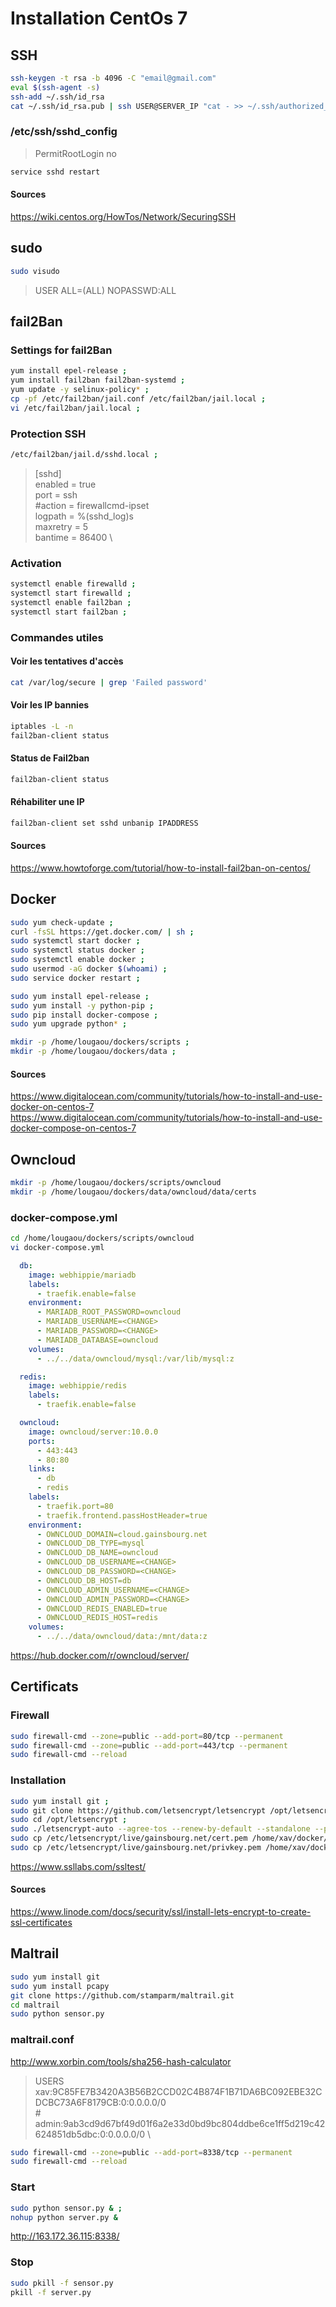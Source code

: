 # Installation CentOs 7

## SSH
```bash
ssh-keygen -t rsa -b 4096 -C "email@gmail.com"
eval $(ssh-agent -s)
ssh-add ~/.ssh/id_rsa
cat ~/.ssh/id_rsa.pub | ssh USER@SERVER_IP "cat - >> ~/.ssh/authorized_keys"
```
### /etc/ssh/sshd_config
> PermitRootLogin no

```bash
service sshd restart
```
#### Sources
https://wiki.centos.org/HowTos/Network/SecuringSSH

## <a name="sudo"></a> sudo

```bash
sudo visudo
```

> USER ALL=(ALL) NOPASSWD:ALL


## <a name="Fail2Ban"></a> fail2Ban

### Settings for fail2Ban
```bash
yum install epel-release ;
yum install fail2ban fail2ban-systemd ;
yum update -y selinux-policy* ;
cp -pf /etc/fail2ban/jail.conf /etc/fail2ban/jail.local ;
vi /etc/fail2ban/jail.local ;
```

### Protection SSH
```bash
/etc/fail2ban/jail.d/sshd.local ;
```

> [sshd] \
  enabled = true \
  port = ssh \
  #action = firewallcmd-ipset \
  logpath = %(sshd_log)s \
  maxretry = 5 \
  bantime = 86400 \

### Activation
```bash
systemctl enable firewalld ;
systemctl start firewalld ;
systemctl enable fail2ban ;
systemctl start fail2ban ;
```

### Commandes utiles
#### Voir les tentatives d'accès
```bash
cat /var/log/secure | grep 'Failed password'
```
#### Voir les IP bannies
```bash
iptables -L -n
fail2ban-client status
```
#### Status de Fail2ban
```bash
fail2ban-client status
```
#### Réhabiliter une IP
```bash
fail2ban-client set sshd unbanip IPADDRESS
```
#### Sources
https://www.howtoforge.com/tutorial/how-to-install-fail2ban-on-centos/


## <a name="Docker"></a> Docker

```bash
sudo yum check-update ;
curl -fsSL https://get.docker.com/ | sh ;
sudo systemctl start docker ;
sudo systemctl status docker ;
sudo systemctl enable docker ;
sudo usermod -aG docker $(whoami) ;
sudo service docker restart ;

sudo yum install epel-release ;
sudo yum install -y python-pip ;
sudo pip install docker-compose ;
sudo yum upgrade python* ;

mkdir -p /home/lougaou/dockers/scripts ;
mkdir -p /home/lougaou/dockers/data ;
```
#### Sources
https://www.digitalocean.com/community/tutorials/how-to-install-and-use-docker-on-centos-7
https://www.digitalocean.com/community/tutorials/how-to-install-and-use-docker-compose-on-centos-7

## <a name="Owncloud"></a> Owncloud

```bash
mkdir -p /home/lougaou/dockers/scripts/owncloud
mkdir -p /home/lougaou/dockers/data/owncloud/data/certs
```

### docker-compose.yml
```bash
cd /home/lougaou/dockers/scripts/owncloud
vi docker-compose.yml
```
```yaml
  db: 
    image: webhippie/mariadb
    labels:
      - traefik.enable=false
    environment:
      - MARIADB_ROOT_PASSWORD=owncloud
      - MARIADB_USERNAME=<CHANGE>
      - MARIADB_PASSWORD=<CHANGE>
      - MARIADB_DATABASE=owncloud
    volumes:
      - ../../data/owncloud/mysql:/var/lib/mysql:z

  redis:
    image: webhippie/redis
    labels:
      - traefik.enable=false

  owncloud:
    image: owncloud/server:10.0.0
    ports:
      - 443:443
      - 80:80
    links:
      - db
      - redis
    labels:
      - traefik.port=80
      - traefik.frontend.passHostHeader=true
    environment:
      - OWNCLOUD_DOMAIN=cloud.gainsbourg.net
      - OWNCLOUD_DB_TYPE=mysql
      - OWNCLOUD_DB_NAME=owncloud
      - OWNCLOUD_DB_USERNAME=<CHANGE>
      - OWNCLOUD_DB_PASSWORD=<CHANGE>
      - OWNCLOUD_DB_HOST=db
      - OWNCLOUD_ADMIN_USERNAME=<CHANGE>
      - OWNCLOUD_ADMIN_PASSWORD=<CHANGE>
      - OWNCLOUD_REDIS_ENABLED=true
      - OWNCLOUD_REDIS_HOST=redis
    volumes:
      - ../../data/owncloud/data:/mnt/data:z
```

https://hub.docker.com/r/owncloud/server/

## <a name="Certificats"></a> Certificats

### Firewall
```bash
sudo firewall-cmd --zone=public --add-port=80/tcp --permanent
sudo firewall-cmd --zone=public --add-port=443/tcp --permanent
sudo firewall-cmd --reload
```

### Installation
```bash
sudo yum install git ;
sudo git clone https://github.com/letsencrypt/letsencrypt /opt/letsencrypt ;
sudo cd /opt/letsencrypt ;
sudo ./letsencrypt-auto --agree-tos --renew-by-default --standalone --preferred-challenges http-01 --http-01-port 80 certonly -d gainsbourg.net -d www.gainsbourg.net -d images.gainsbourg.net -d api.gainsbourg.net -d genealogie.gainsbourg.net -d cloud.gainsbourg.net --email letsencrypt@gainsbourg.net ;
sudo cp /etc/letsencrypt/live/gainsbourg.net/cert.pem /home/xav/docker/confs/traefik/certificates/traefik.crt ;
sudo cp /etc/letsencrypt/live/gainsbourg.net/privkey.pem /home/xav/docker/confs/traefik/certificates/traefik.key ;
```
https://www.ssllabs.com/ssltest/

#### Sources
https://www.linode.com/docs/security/ssl/install-lets-encrypt-to-create-ssl-certificates

## Maltrail
```bash
sudo yum install git
sudo yum install pcapy
git clone https://github.com/stamparm/maltrail.git
cd maltrail
sudo python sensor.py
```

### maltrail.conf
http://www.xorbin.com/tools/sha256-hash-calculator

> USERS \
    xav:9C85FE7B3420A3B56B2CCD02C4B874F1B71DA6BC092EBE32CDCBC73A6F8179CB:0:0.0.0.0/0 \
  \#   admin:9ab3cd9d67bf49d01f6a2e33d0bd9bc804ddbe6ce1ff5d219c42624851db5dbc:0:0.0.0.0/0  \

```bash
sudo firewall-cmd --zone=public --add-port=8338/tcp --permanent
sudo firewall-cmd --reload
```

### Start
```bash
sudo python sensor.py & ;
nohup python server.py &
```
http://163.172.36.115:8338/

### Stop
```bash
sudo pkill -f sensor.py
pkill -f server.py
```

